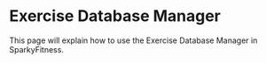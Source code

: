 # Exercise Database Manager

This page will explain how to use the Exercise Database Manager in SparkyFitness.